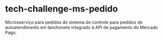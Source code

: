 # tech-challenge-ms-pedido
Microsserviço para pedidos do sistema de controle para pedidos de autoatendimento em lanchonete integrado à API de pagamento do Mercado Pago.
